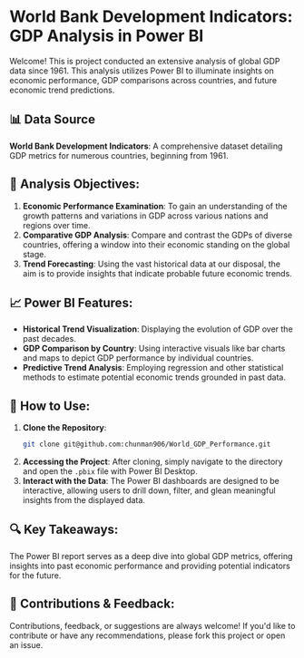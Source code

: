# World Bank Development Indicators: GDP Analysis in Power BI

Welcome! This is project conducted an extensive analysis of global GDP data since 1961. This analysis utilizes Power BI to illuminate insights on economic performance, GDP comparisons across countries, and future economic trend predictions.

## 📊 Data Source

**World Bank Development Indicators**: A comprehensive dataset detailing GDP metrics for numerous countries, beginning from 1961.

## 🎯 Analysis Objectives:

1. **Economic Performance Examination**: To gain an understanding of the growth patterns and variations in GDP across various nations and regions over time.
2. **Comparative GDP Analysis**: Compare and contrast the GDPs of diverse countries, offering a window into their economic standing on the global stage.
3. **Trend Forecasting**: Using the vast historical data at our disposal, the aim is to provide insights that indicate probable future economic trends.

## 📈 Power BI Features:

- **Historical Trend Visualization**: Displaying the evolution of GDP over the past decades.
- **GDP Comparison by Country**: Using interactive visuals like bar charts and maps to depict GDP performance by individual countries.
- **Predictive Trend Analysis**: Employing regression and other statistical methods to estimate potential economic trends grounded in past data.

## 🔧 How to Use:

1. **Clone the Repository**: 
    ```bash
    git clone git@github.com:chunman906/World_GDP_Performance.git
    ```
2. **Accessing the Project**: After cloning, simply navigate to the directory and open the `.pbix` file with Power BI Desktop.
3. **Interact with the Data**: The Power BI dashboards are designed to be interactive, allowing users to drill down, filter, and glean meaningful insights from the displayed data.

## 🔍 Key Takeaways:

The Power BI report serves as a deep dive into global GDP metrics, offering insights into past economic performance and providing potential indicators for the future. 

## 🤝 Contributions & Feedback:

Contributions, feedback, or suggestions are always welcome! If you'd like to contribute or have any recommendations, please fork this project or open an issue.


